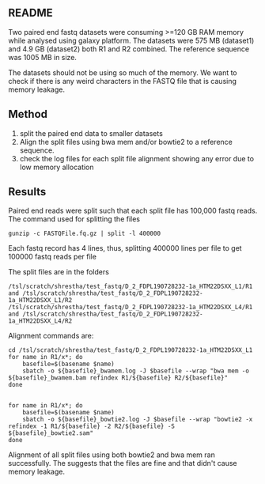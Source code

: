 ## README

Two paired end fastq datasets were consuming >=120 GB RAM memory while analysed using galaxy platform. The datasets were 575 MB (dataset1) and 4.9 GB (dataset2) both R1 and R2 combined. The reference sequence was 1005 MB in size.

The datasets should not be using so much of the memory. We want to check if there is any weird characters in the FASTQ file that is causing memory leakage.

## Method

1) split the paired end data to smaller datasets
2) Align the split files using bwa mem and/or bowtie2 to a reference sequence.
3) check the log files for each split file alignment showing any error due to low memory allocation

## Results

Paired end reads were split such that each split file has 100,000 fastq reads. The command used for splitting the files

```
gunzip -c FASTQFile.fq.gz | split -l 400000
```

Each fastq record has 4 lines, thus, splitting 400000 lines per file to get 100000 fastq reads per file

The split files are in the folders

```
/tsl/scratch/shrestha/test_fastq/D_2_FDPL190728232-1a_HTM22DSXX_L1/R1 and /tsl/scratch/shrestha/test_fastq/D_2_FDPL190728232-1a_HTM22DSXX_L1/R2
/tsl/scratch/shrestha/test_fastq/D_2_FDPL190728232-1a_HTM22DSXX_L4/R1 and /tsl/scratch/shrestha/test_fastq/D_2_FDPL190728232-1a_HTM22DSXX_L4/R2
```

Alignment commands are:

```
cd /tsl/scratch/shrestha/test_fastq/D_2_FDPL190728232-1a_HTM22DSXX_L1
for name in R1/x*; do 
	basefile=$(basename $name)
	sbatch -o ${basefile}_bwamem.log -J $basefile --wrap "bwa mem -o ${basefile}_bwamem.bam refindex R1/${basefile} R2/${basefile}"
done


for name in R1/x*; do 
	basefile=$(basename $name)
	sbatch -o ${basefile}_bowtie2.log -J $basefile --wrap "bowtie2 -x refindex -1 R1/${basefile} -2 R2/${basefile} -S ${basefile}_bowtie2.sam"
done

```

Alignment of all split files using both bowtie2 and bwa mem ran successfully. The suggests that the files are fine and that didn't cause memory leakage.

